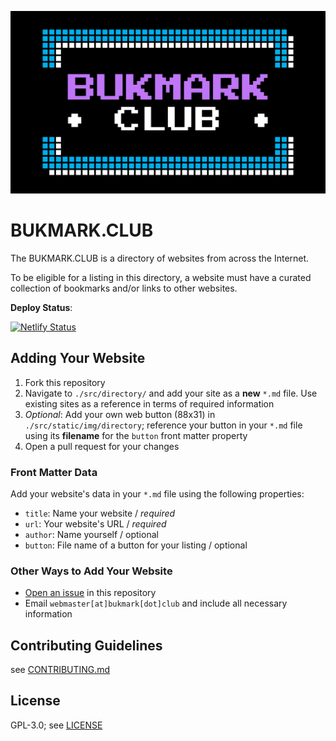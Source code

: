 <p align="center">
  <img src="./src/static/img/splash.png" alt="BUKMARK.CLUB">
</p>

# BUKMARK.CLUB

The BUKMARK.CLUB is a directory of websites from across the Internet.

To be eligible for a listing in this directory, a website must have a curated collection of bookmarks and/or links to other websites.

**Deploy Status**: 

[![Netlify Status](https://api.netlify.com/api/v1/badges/15fd7e73-4ae4-453b-9436-b8d231ab1054/deploy-status)](https://app.netlify.com/sites/bukmarkclub/deploys)

## Adding Your Website

1. Fork this repository
2. Navigate to `./src/directory/` and add your site as a **new** `*.md` file. Use existing sites as a reference in terms of required information
3. _Optional_: Add your own web button (88x31) in `./src/static/img/directory`; reference your button in your `*.md` file using its **filename** for the `button` front matter property
4. Open a pull request for your changes

### Front Matter Data

Add your website's data in your `*.md` file using the following properties:

- `title`: Name your website / _required_
- `url`: Your website's URL / _required_
- `author`: Name yourself / optional
- `button`: File name of a button for your listing / optional

### Other Ways to Add Your Website

- [Open an issue](https://github.com/ttntm/bukmark.club/issues) in this repository
- Email `webmaster[at]bukmark[dot]club` and include all necessary information

## Contributing Guidelines

see [CONTRIBUTING.md](./CONTRIBUTING.md)

## License

GPL-3.0; see [LICENSE](./LICENSE)

